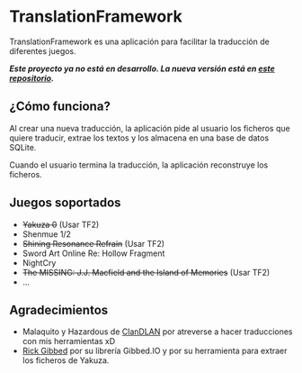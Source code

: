# TranslationFramework
TranslationFramework es una aplicación para facilitar la traducción de diferentes juegos.

***Este proyecto ya no está en desarrollo. La nueva versión está en [este repositorio](https://github.com/Kaplas80/TranslationFramework2).***

## ¿Cómo funciona?
Al crear una nueva traducción, la aplicación pide al usuario los ficheros que quiere traducir, extrae los textos y los almacena en una base de datos SQLite.

Cuando el usuario termina la traducción, la aplicación reconstruye los ficheros.

## Juegos soportados
* ~~Yakuza 0~~ (Usar TF2)
* Shenmue 1/2 
* ~~Shining Resonance Refrain~~ (Usar TF2)
* Sword Art Online Re: Hollow Fragment
* NightCry
* ~~The MISSING: J.J. Macfield and the Island of Memories~~ (Usar TF2)
* ...

## Agradecimientos
* Malaquito y Hazardous de [ClanDLAN](http://clandlan.net/foros/forum/3-traducciones-academia-de-sundabar/) por atreverse a hacer traducciones con mis herramientas xD
* [Rick Gibbed](https://github.com/gibbed) por su librería Gibbed.IO y por su herramienta para extraer los ficheros de Yakuza.
